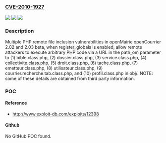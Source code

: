 ### [CVE-2010-1927](https://cve.mitre.org/cgi-bin/cvename.cgi?name=CVE-2010-1927)
![](https://img.shields.io/static/v1?label=Product&message=n%2Fa&color=blue)
![](https://img.shields.io/static/v1?label=Version&message=n%2Fa&color=blue)
![](https://img.shields.io/static/v1?label=Vulnerability&message=n%2Fa&color=brighgreen)

### Description

Multiple PHP remote file inclusion vulnerabilities in openMairie openCourrier 2.02 and 2.03 beta, when register_globals is enabled, allow remote attackers to execute arbitrary PHP code via a URL in the path_om parameter to (1) bible.class.php, (2) dossier.class.php, (3) service.class.php, (4) collectivite.class.php, (5) droit.class.php, (6) tache.class.php, (7) emetteur.class.php, (8) utilisateur.class.php, (9) courrier.recherche.tab.class.php, and (10) profil.class.php in obj/.  NOTE: some of these details are obtained from third party information.

### POC

#### Reference
- http://www.exploit-db.com/exploits/12398

#### Github
No GitHub POC found.

